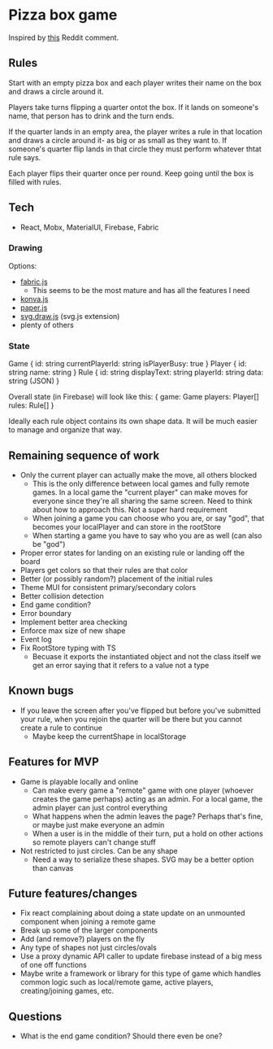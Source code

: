 # Pizza box game
Inspired by [this](https://www.reddit.com/r/AskReddit/comments/7m6g6h/drinkers_of_reddit_what_are_some_insanely_good/drs4wil/) Reddit comment.

## Rules
Start with an empty pizza box and each player writes their name on the box and draws a circle around it.

Players take turns flipping a quarter ontot the box. If it lands on someone's name, that person has to drink and the turn ends.

If the quarter lands in an empty area, the player writes a rule in that location and draws a circle around it- as big or as small as they want to. If someone's quarter flip lands in that circle they must perform whatever thtat rule says.

Each player flips their quarter once per round. Keep going until the box is filled with rules.

## Tech
* React, Mobx, MaterialUI, Firebase, Fabric

### Drawing
Options:
* [fabric.js](http://fabricjs.com/)
  * This seems to be the most mature and has all the features I need
* [konva.js](https://konvajs.org/)
* [paper.js](http://paperjs.org/)
* [svg.draw.js](https://github.com/svgdotjs/svg.draw.js) (svg.js extension)
* plenty of others

### State
Game {
  id: string
  currentPlayerId: string
  isPlayerBusy: true
}
Player {
  id: string
  name: string
}
Rule {
  id: string
  displayText: string
  playerId: string
  data: string (JSON)
}

Overall state (in Firebase) will look like this:
{
  game: Game
  players: Player[]
  rules: Rule[]
}

Ideally each rule object contains its own shape data. It will be much easier to manage and organize that way.

## Remaining sequence of work
* Only the current player can actually make the move, all others blocked
  * This is the only difference between local games and fully remote games. In a local game the "current player" can make moves for everyone since they're all sharing the same screen. Need to think about how to approach this. Not a super hard requirement
  * When joining a game you can choose who you are, or say "god", that becomes your localPlayer and can store in the rootStore
  * When starting a game you have to say who you are as well (can also be "god")
* Proper error states for landing on an existing rule or landing off the board
* Players get colors so that their rules are that color
* Better (or possibly random?) placement of the initial rules
* Theme MUI for consistent primary/secondary colors
* Better collision detection
* End game condition?
* Error boundary
* Implement better area checking
* Enforce max size of new shape
* Event log
* Fix RootStore typing with TS
  * Becuase it exports the instantiated object and not the class itself we get an error saying that it refers to a value not a type

## Known bugs
* If you leave the screen after you've flipped but before you've submitted your rule, when you rejoin the quarter will be there but you cannot create a rule to continue
  * Maybe keep the currentShape in localStorage

## Features for MVP
* Game is playable locally and online
  * Can make every game a "remote" game with one player (whoever creates the game perhaps) acting as an admin. For a local game, the admin player can just control everything
  * What happens when the admin leaves the page? Perhaps that's fine, or maybe just make everyone an admin
  * When a user is in the middle of their turn, put a hold on other actions so remote players can't change stuff
* Not restricted to just circles. Can be any shape
  * Need a way to serialize these shapes. SVG may be a better option than canvas

## Future features/changes
* Fix react complaining about doing a state update on an unmounted component when joining a remote game
* Break up some of the larger components
* Add (and remove?) players on the fly
* Any type of shapes not just circles/ovals
* Use a proxy dynamic API caller to update firebase instead of a big mess of one off functions
* Maybe write a framework or library for this type of game which handles common logic such as local/remote game, active players, creating/joining games, etc.

## Questions
* What is the end game condition? Should there even be one?
